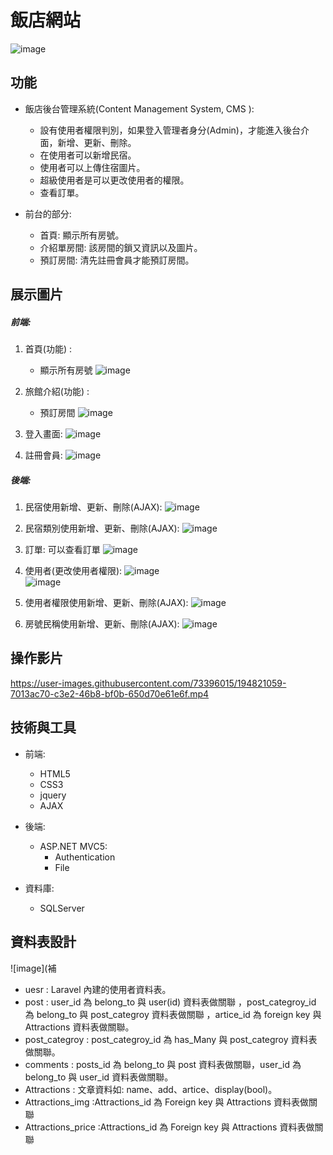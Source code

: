 # 飯店網站
![image](https://github.com/LiuYuJSCPPY/HotelManager/blob/main/Image/Hotelier%20-%20Hotel%20HTML%20Template%20-%20%E5%80%8B%E4%BA%BA%20-%20Microsoft%E2%80%8B%20Edge%202022_10_9%20%E4%B8%8B%E5%8D%88%2004_52_49.png)

## 功能

* 飯店後台管理系統(Content Management System, CMS ):
   * 設有使用者權限判別，如果登入管理者身分(Admin)，才能進入後台介面，新增、更新、刪除。
   * 在使用者可以新增民宿。
   * 使用者可以上傳住宿圖片。
   * 超級使用者是可以更改使用者的權限。
   * 查看訂單。

* 前台的部分:
  * 首頁: 顯示所有房號。
  * 介紹單房間: 該房間的鎖又資訊以及圖片。
  * 預訂房間: 清先註冊會員才能預訂房間。
 
  
  
## 展示圖片 
##### 前端:
  1. 首頁(功能) :
     
     * 顯示所有房號
  ![image](https://github.com/LiuYuJSCPPY/HotelManager/blob/main/Image/Hotelier%20-%20Hotel%20HTML%20Template%20-%20%E5%80%8B%E4%BA%BA%20-%20Microsoft%E2%80%8B%20Edge%202022_10_9%20%E4%B8%8B%E5%8D%88%2004_52_49.png)
  
  2.  旅館介紹(功能)  :
   
      * 預訂房間
  ![image](https://github.com/LiuYuJSCPPY/HotelManager/blob/main/Image/Hotelier%20-%20Hotel%20HTML%20Template%20-%20%E5%80%8B%E4%BA%BA%20-%20Microsoft%E2%80%8B%20Edge%202022_10_9%20%E4%B8%8B%E5%8D%88%2004_53_14.png)
  
  3. 登入畫面:
    ![image](https://github.com/LiuYuJSCPPY/HotelManager/blob/main/Image/Hotelier%20-%20Hotel%20HTML%20Template%20-%20%E5%80%8B%E4%BA%BA%20-%20Microsoft%E2%80%8B%20Edge%202022_10_9%20%E4%B8%8B%E5%8D%88%2004_53_21.png)
  
  4. 註冊會員:
    ![image](https://github.com/LiuYuJSCPPY/HotelManager/blob/main/Image/Hotelier%20-%20Hotel%20HTML%20Template%20-%20%E5%80%8B%E4%BA%BA%20-%20Microsoft%E2%80%8B%20Edge%202022_10_10%20%E4%B8%8B%E5%8D%88%2004_12_19.png)
    
##### 後端:

  1. 民宿使用新增、更新、刪除(AJAX):
   ![image](https://github.com/LiuYuJSCPPY/HotelManager/blob/main/Image/Hotelier%20-%20Hotel%20HTML%20Template%20-%20%E5%80%8B%E4%BA%BA%20-%20Microsoft%E2%80%8B%20Edge%202022_10_9%20%E4%B8%8B%E5%8D%88%2004_54_24.png)
   
  2. 民宿類別使用新增、更新、刪除(AJAX):
    ![image](https://github.com/LiuYuJSCPPY/HotelManager/blob/main/Image/Hotelier%20-%20Hotel%20HTML%20Template%20-%20%E5%80%8B%E4%BA%BA%20-%20Microsoft%E2%80%8B%20Edge%202022_10_9%20%E4%B8%8B%E5%8D%88%2004_54_42.png)
       
  3. 訂單: 可以查看訂單
   ![image](https://github.com/LiuYuJSCPPY/HotelManager/blob/main/Image/Hotelier%20-%20Hotel%20HTML%20Template%20-%20%E5%80%8B%E4%BA%BA%20-%20Microsoft%E2%80%8B%20Edge%202022_10_9%20%E4%B8%8B%E5%8D%88%2004_54_48.png)   
    
  2. 使用者(更改使用者權限):
    ![image](https://github.com/LiuYuJSCPPY/HotelManager/blob/main/Image/Hotelier%20-%20Hotel%20HTML%20Template%20-%20%E5%80%8B%E4%BA%BA%20-%20Microsoft%E2%80%8B%20Edge%202022_10_9%20%E4%B8%8B%E5%8D%88%2004_54_55.png)  
     ![image](https://github.com/LiuYuJSCPPY/HotelManager/blob/main/Image/Hotelier%20-%20Hotel%20HTML%20Template%20-%20%E5%80%8B%E4%BA%BA%20-%20Microsoft%E2%80%8B%20Edge%202022_10_9%20%E4%B8%8B%E5%8D%88%2004_55_08.png)  
    
  2. 使用者權限使用新增、更新、刪除(AJAX):
    ![image](https://github.com/LiuYuJSCPPY/HotelManager/blob/main/Image/Hotelier%20-%20Hotel%20HTML%20Template%20-%20%E5%80%8B%E4%BA%BA%20-%20Microsoft%E2%80%8B%20Edge%202022_10_9%20%E4%B8%8B%E5%8D%88%2004_55_00.png)  
    
  2. 房號民稱使用新增、更新、刪除(AJAX):
    ![image](https://github.com/LiuYuJSCPPY/HotelManager/blob/main/Image/Hotelier%20-%20Hotel%20HTML%20Template%20-%20%E5%80%8B%E4%BA%BA%20-%20Microsoft%E2%80%8B%20Edge%202022_10_9%20%E4%B8%8B%E5%8D%88%2004_54_24.png) 

    
    
    
## 操作影片  


https://user-images.githubusercontent.com/73396015/194821059-7013ac70-c3e2-46b8-bf0b-650d70e61e6f.mp4



## 技術與工具
* 前端:
  * HTML5
  * CSS3
  * jquery
  * AJAX
  
* 後端:
   * ASP.NET MVC5:
     * Authentication
     * File
     
 * 資料庫:
    * SQLServer


## 資料表設計

 ![image](補
  * uesr : Laravel 內建的使用者資料表。
  * post : user_id 為 belong_to 與 user(id) 資料表做關聯 ，post_categroy_id 為 belong_to 與 post_categroy 資料表做關聯 ，artice_id 為 foreign key 與 Attractions 資料表做關聯。
  * post_categroy : post_categroy_id 為 has_Many 與 post_categroy 資料表做關聯。
  * comments : posts_id 為 belong_to 與 post 資料表做關聯，user_id 為 belong_to 與 user_id 資料表做關聯。
  * Attractions : 文章資料如: name、add、artice、display(bool)。
  * Attractions_img :Attractions_id 為 Foreign key 與 Attractions 資料表做關聯
  * Attractions_price :Attractions_id 為 Foreign key 與 Attractions 資料表做關聯
